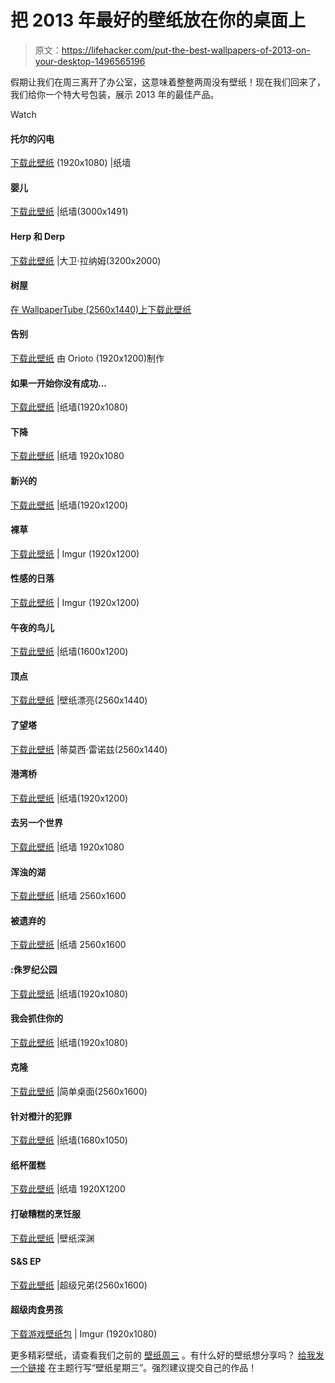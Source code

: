 # 把 2013 年最好的壁纸放在你的桌面上

> 原文：<https://lifehacker.com/put-the-best-wallpapers-of-2013-on-your-desktop-1496565196>

假期让我们在周三离开了办公室，这意味着整整两周没有壁纸！现在我们回来了，我们给你一个特大号包装，展示 2013 年的最佳产品。

Watch

#### 托尔的闪电

[下载此壁纸](http://thepaperwall.com/wallpaper.php?view=7159422ca15c2dd6c3c4a826e313bffcc43d5e07) (1920x1080) |纸墙

#### 婴儿

[下载此壁纸](http://thepaperwall.com/wallpaper.php?view=38d243d3e53355705694f0d9beac5df24c18d8f9) |纸墙(3000x1491)

#### Herp 和 Derp

[下载此壁纸](http://dlanham.com/art/herpderp/) |大卫·拉纳姆(3200x2000)

#### 树屋

[在 WallpaperTube (2560x1440)上下载此壁纸](http://wallpapertube.com/games/mega-man-video-game-art-wallpaper)

#### 告别

[下载此壁纸](http://orioto.deviantart.com/art/Farewell-335182807) 由 Orioto (1920x1200)制作

#### 如果一开始你没有成功...

[下载此壁纸](http://thepaperwall.com/wallpaper.php?view=2de5fce00671de8d611fdf7f9a58127556e2f9f9) |纸墙(1920x1080)

#### 下降

[下载此壁纸](http://thepaperwall.com/wallpaper.php?view=7e23be236c0f3f9a193d9d414f88faa1e17f9fd1) |纸墙 1920x1080

#### 新兴的

[下载此壁纸](http://thepaperwall.com/wallpaper.php?view=2cbcb47bc04b0bc78ae406290427ee27b41c919f) |纸墙(1920x1200)

#### 裸草

[下载此壁纸](http://imgur.com/a/6rm8E/layout/grid#4) | Imgur (1920x1200)

#### 性感的日落

[下载此壁纸](http://imgur.com/a/6rm8E/layout/grid#5) | Imgur (1920x1200)

#### 午夜的鸟儿

[下载此壁纸](http://thepaperwall.com/wallpaper.php?view=471e805614d9b7f476cca8b7b17732d5f5cea665) |纸墙(1600x1200)

#### 顶点

[下载此壁纸](http://www.wallpaperbeautiful.com/Abstract/Arts/abstract_multicolor_design_digital_art_3d_polygon_2560x1440_wallpaper_18545/download_2560x1600) |壁纸漂亮(2560x1440)

#### 了望塔

[下载此壁纸](http://www.meh.ro/tag/low-poly/) |蒂莫西·雷诺兹(2560x1440)

#### 港湾桥

[下载此壁纸](http://go.redirectingat.com/?id=33330X911647&site=lifehacker.com&xs=1&isjs=1&url=http%3A%2F%2Fthepaperwall.com%2Fwallpaper.php%3Fview%3Da843d207a16b069ea7788bc97d409dff19aa27cd&xguid=71f5357995544b37394dcffa45b4cedd&xcreo=0&sref=http%3A%2F%2Flifehacker.com%2Fpreview%2Fdebit-cards-vs-credit-cards-your-best-arguments-1496414950%3Frev%3D1389127989&pref=http%3A%2F%2Flifehacker.com%2Fpreview%2Fdebit-cards-vs-credit-cards-your-best-arguments-1496414950%3Frev%3D1389124119&xtz=480) |纸墙(1920x1200)

#### 去另一个世界

[下载此壁纸](http://thepaperwall.com/wallpaper.php?view=86731538ca007ea88809d2ed1f14fbebe3ec78c1) |纸墙 1920x1080

#### 浑浊的湖

[下载此壁纸](http://thepaperwall.com/wallpaper.php?view=ed4475f737a4b8fa26ba082ce040261a5aaab1e5) |纸墙 2560x1600

#### 被遗弃的

[下载此壁纸](http://thepaperwall.com/wallpaper.php?view=2128a2225b74bf9df216147797ad6336fb2038a6) |纸墙 2560x1600

#### :侏罗纪公园

[下载此壁纸](http://go.redirectingat.com/?id=33330X911647&site=lifehacker.com&xs=1&isjs=1&url=http%3A%2F%2Fthepaperwall.com%2Fwallpaper.php%3Fview%3Dfd910fbe46f99599733ded0002a39fb38e1f39ba&xguid=71f5357995544b37394dcffa45b4cedd&xcreo=0&sref=http%3A%2F%2Flifehacker.com%2Fpreview%2Fput-the-best-wallpapers-of-2013-on-your-desktop-1496565196%3Frev%3D1389129230&pref=http%3A%2F%2Flifehacker.com%2Fpreview%2Fdebit-cards-vs-credit-cards-your-best-arguments-1496414950%3Frev%3D1389127989&xtz=480) |纸墙(1920x1080)

#### 我会抓住你的

[下载此壁纸](http://thepaperwall.com/wallpaper.php?view=fafcced1c0c107f6fa3066839f53aed85b783a59) |纸墙(1920x1080)

#### 克隆

[下载此壁纸](http://simpledesktops.com/browse/desktops/2012/jul/20/clone/) |简单桌面(2560x1600)

#### 针对橙汁的犯罪

[下载此壁纸](http://thepaperwall.com/wallpaper.php?view=fe97e1ee035fa722bba128a83f9618e351841dd7) |纸墙(1680x1050)

#### 纸杯蛋糕

[下载此壁纸](http://thepaperwall.com/wallpaper.php?view=033f089b62aa0abd3e407b7b546820b3b9002807) |纸墙 1920X1200

#### 打破糟糕的烹饪服

[下载此壁纸](http://wall.alphacoders.com/big.php?i=297781) |壁纸深渊

#### S&S EP

[下载此壁纸](http://edge-cache.lifehacker.com/lifehacker/wallpapers/WWLH2013/Dachis-letmelivedeepwhileilive-1920x1200.png) |超级兄弟(2560x1600)

#### 超级肉食男孩

[下载游戏壁纸包](http://imgur.com/a/ZFXyt) | Imgur (1920x1080)

更多精彩壁纸，请查看我们之前的 [壁纸周三](http://lifehacker.com/#!wallpaperwednesday) 。有什么好的壁纸想分享吗？ [给我发一个链接](mailto:adachis@lifehacker.com) 在主题行写“壁纸星期三”。强烈建议提交自己的作品！
